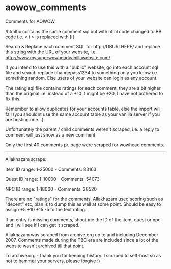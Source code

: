 # aowow_comments
Comments for AOWOW

/htmlfix contains the same comment sql but with html code changed to BB code i.e. < i > is replaced with [i]

Search & Replace each comment SQL for http://DBURLHERE/ and replace this string with the URL of your website, i.e. http://www.mysuperwowheadvanillawebsite.com/

If you intend to use this with a "public" website, go into each account sql file and search replace changepass1234 to something only you know i.e. something random. Else users of your website can login as any account.

The rating sql file contains ratings for each comment, they are a bit higher than the original i.e. instead of a +10 it might be +20, I have not bothered to fix this.

Remember to allow duplicates for your accounts table, else the import will fail (you shouldnt use the same account table as your vanilla server if you are hosting one...)

Unfortunately the parent / child comments weren't scraped, i.e. a reply to comment will just show as a new comment

Only the first 40 comments pr. page were scraped for wowhead comments.

----------

Allakhazam scrape:

Item ID range: 1-25000 - Comments: 83163

Quest ID range: 1-10000 - Comments: 54073

NPC ID range: 1-18000 - Comments: 28520

There are no "ratings" for the comments, Allakhazam used scoring such as "decent" etc, plan is to dump this as well at some point. Should be easy to assign +5 +10 +15 -5 to the text rating.

If an entry is missing comments, shoot me the ID of the item, quest or npc and I will see if I can get it scraped.

Allakhazam was scraped from archive.org up to and including December 2007. Comments made during the TBC era are included since a lot of the website wasn't archived till that point.

To archive.org - thank you for keeping history. I scraped to self-host so as not to hammer your servers, please forgive :)



